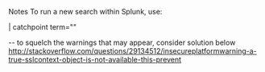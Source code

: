 Notes
To run a new search within Splunk, use: 

| catchpoint term=""

--
to squelch the warnings that may appear, consider solution below
http://stackoverflow.com/questions/29134512/insecureplatformwarning-a-true-sslcontext-object-is-not-available-this-prevent
